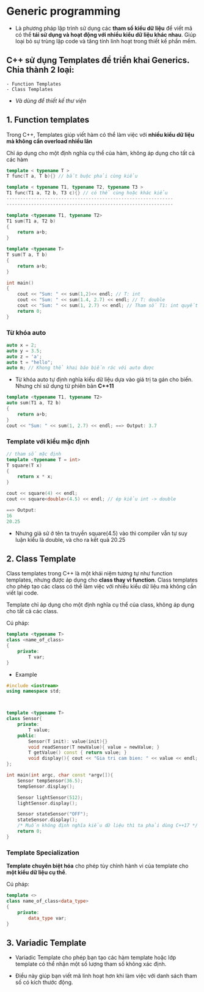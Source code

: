 # Generic programming
- Là phương pháp lập trình sử dụng các **tham số kiểu dữ liệu** để viết mã có thể **tái sử dụng và hoạt động với nhiều kiểu dữ liệu khác nhau**. Giúp loại bỏ sự trùng lặp code và tăng tính linh hoạt trong thiết kế phần mềm.

## C++ sử dụng Templates để triển khai Generics. Chia thành 2 loại:
    - Function Templates
    - Class Templates
- _Và dùng để thiết kế thư viện_
## 1. Function templates

Trong C++, Templates giúp viết hàm có thể làm việc với **nhiều kiểu dữ liệu mà không cần overload nhiều lân**

Chỉ áp dụng cho một định nghĩa cụ thể của hàm, không áp dụng cho tất cả các hàm

```cpp
template < typename T >
T func(T a, T b){} // bắt buộc phải cùng kiểu

template < typename T1, typename T2, typename T3 >
T1 func(T1 a, T2 b, T3 c){} // có thể cùng hoặc khác kiểu
-------------------------------------------------------------
-------------------------------------------------------------

template <typename T1, typename T2>
T1 sum(T1 a, T2 b)
{
    return a+b;
}

template <typename T>
T sum(T a, T b)
{
    return a+b;
}

int main()
{
    cout << "Sum: " << sum(1,2)<< endl; // T: int
    cout << "Sum: " << sum(1.4, 2.7) << endl; // T: double
    cout << "Sum: " << sum(1, 2.7) << endl; // Tham số T1: int quyết định kiểu trả về của hàm
    return 0;
}

```
### Từ khóa auto

``` cpp
auto x = 2;
auto y = 3.5;
auto z = 'a';
auto t = "hello";
auto m; // Khong thể khai báo biến rác với auto được
```

- Từ khóa auto tự định nghĩa kiểu dữ liệu dựa vào giá trị ta gán cho biến. Nhưng chỉ sử dụng từ phiên bản **C++11**
```cpp
template <typename T1, typename T2>
auto sum(T1 a, T2 b)
{
    return a+b;
}
cout << "Sum: " << sum(1, 2.7) << endl; ==> Output: 3.7
```
### Template với kiểu mặc định
```cpp
// tham số mặc định
template <typename T = int>
T square(T x)
{
    return x * x;
}

cout << square(4) << endl;
cout << square<double>(4.5) << endl; // ép kiểu int -> double

==> Output:
16
20.25
```
- Nhưng giả sử ở tên ta truyền square(4.5) vào thì compiler vẫn tự suy luận kiểu là double, và cho ra kết quả 20.25
## 2. Class Template

Class templates trong C++ là một khái niệm tương tự như function templates, nhưng được áp dụng cho **class thay vì function**. Class templates cho phép tạo các class có thể làm việc với nhiều kiểu dữ liệu mà không cần viết lại code.

Template chỉ áp dụng cho một định nghĩa cụ thể của class, không áp dụng cho tất cả các class.

Cú pháp:
```cpp
template <typename T>
class <name_of_class>
{
    private:
        T var;
}
```
* Example
```cpp
#include <iostream>
using namespace std;



template <typename T>
class Sensor{
    private:
        T value;
    public:
        Sensor(T init): value(init){}
        void readSensor(T newValue){ value = newValue; }
        T getValue() const { return value; }
        void display(){ cout << "Gia tri cam bien: " << value << endl; }
};

int main(int argc, char const *argv[]){
    Sensor tempSensor(36.5);
    tempSensor.display();

    Sensor lightSensor(512);
    lightSensor.display();

    Sensor stateSensor("OFF");
    stateSensor.display();
    /* Muốn không định nghĩa kiểu dữ liệu thì ta phải dùng C++17 */
    return 0;
}
```
### Template Specialization

**Template chuyên biệt hóa** cho phép tùy chỉnh hành vi của template cho **một kiểu dữ liệu cụ thể**.

Cú pháp:
```cpp
template <>
class name_of_class<data_type>
{
    private:
        data_type var;
}
```

## 3. Variadic Template

- Variadic Template cho phép bạn tạo các hàm template hoặc lớp template có thể nhận một số lượng tham số không xác định. 

- Điều này giúp bạn viết mã linh hoạt hơn khi làm việc với danh sách tham số có kích thước động.